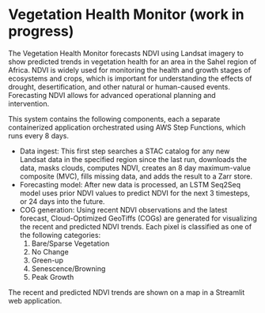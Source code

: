 # Vegetation Health Monitor (work in progress)

The Vegetation Health Monitor forecasts NDVI using Landsat imagery to show predicted trends in vegetation health for an area in the Sahel region of Africa. NDVI is widely used for monitoring the health and growth stages of ecosystems and crops, which is important for understanding the effects of drought, desertification, and other natural or human-caused events. Forecasting NDVI allows for advanced operational planning and intervention.

This system contains the following components, each a separate containerized application orchestrated using AWS Step Functions, which runs every 8 days.

- Data ingest: This first step searches a STAC catalog for any new Landsat data in the specified region since the last run, downloads the data, masks clouds, computes NDVI, creates an 8 day maximum-value composite (MVC), fills missing data, and adds the result to a Zarr store.
- Forecasting model: After new data is processed, an LSTM Seq2Seq model uses prior NDVI values to predict NDVI for the next 3 timesteps, or 24 days into the future.
- COG generation: Using recent NDVI observations and the latest forecast, Cloud-Optimized GeoTiffs (COGs) are generated for visualizing the recent and predicted NDVI trends. Each pixel is classified as one of the following categories:
    1) Bare/Sparse Vegetation
    2) No Change
    3) Green-up
    4) Senescence/Browning
    5) Peak Growth

The recent and predicted NDVI trends are shown on a map in a Streamlit web application.